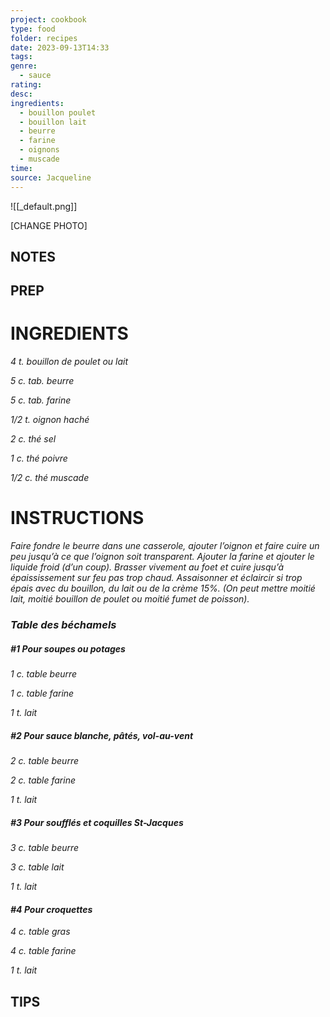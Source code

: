 ```yaml
---
project: cookbook
type: food
folder: recipes
date: 2023-09-13T14:33
tags: 
genre:
  - sauce
rating: 
desc: 
ingredients:
  - bouillon poulet
  - bouillon lait
  - beurre
  - farine
  - oignons
  - muscade
time: 
source: Jacqueline
---
```


![[_default.png]]

[CHANGE PHOTO]


## NOTES




## PREP


# INGREDIENTS

_4 t. bouillon de poulet ou lait_

_5 c. tab. beurre_

_5 c. tab. farine_

_1/2 t. oignon haché_

_2 c. thé sel_

_1 c. thé poivre_

_1/2 c. thé muscade_



# INSTRUCTIONS

_Faire fondre le beurre dans une casserole, ajouter_
_l’oignon et faire cuire un peu jusqu’à ce_
_que l’oignon soit transparent. Ajouter la farine_
_et ajouter le liquide froid (d’un coup). Brasser_
_vivement au foet et cuire jusqu’à épaississement_
_sur feu pas trop chaud. Assaisonner et_
_éclaircir si trop épais avec du bouillon, du lait_
_ou de la crème 15%. (On peut mettre moitié_
_lait, moitié bouillon de poulet ou moitié fumet_
_de poisson)._

### _Table des béchamels_

##### _#1 Pour soupes ou potages_

_1 c. table beurre_

_1 c. table farine_

_1 t. lait_

##### _#2 Pour sauce blanche, pâtés, vol-au-vent_

_2 c. table beurre_

_2 c. table farine_

_1 t. lait_

##### _#3 Pour soufflés et coquilles St-Jacques_

_3 c. table beurre_

_3 c. table lait_

_1 t. lait_

#### _#4 Pour croquettes_

_4 c. table gras_

_4 c. table farine_

_1 t. lait_




## TIPS



